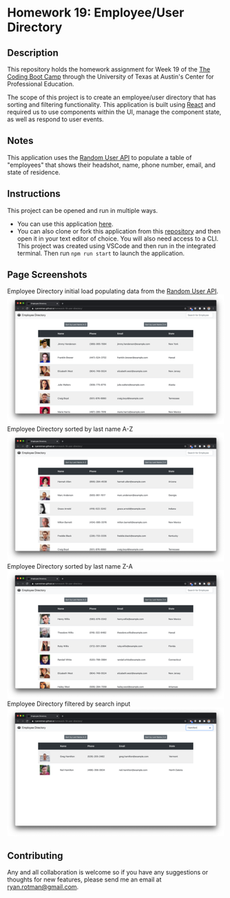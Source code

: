 # Homework 19: Employee/User Directory

## Description
This repository holds the homework assignment for Week 19 of the [The Coding Boot Camp](https://techbootcamps.utexas.edu/coding/) through the University of Texas at Austin's Center for Professional Education.

The scope of this project is to create an employee/user directory that has sorting and filtering functionality. This application is built using [React](https://reactjs.org/) and required us to use components within the UI, manage the component state, as well as respond to user events.

## Notes
This application uses the [Random User API](https://randomuser.me/) to populate a table of "employees" that shows their headshot, name, phone number, email, and state of residence.

## Instructions
This project can be opened and run in multiple ways.
- You can use this application [here](https://ryanrotman.github.io/homework-19-user-directory/).
- You can also clone or fork this application from this [repository](https://github.com/ryanrotman/homework-19-user-directory) and then open it in your text editor of choice. You will also need access to a CLI. This project was created using VSCode and then run in the integrated terminal. Then run ```npm run start``` to launch the application.

## Page Screenshots
Employee Directory initial load populating data from the [Random User API](https://randomuser.me/).
![ReadMe_Screenshot_InitialAppLoad](./Screenshots/ReadMe_Screenshot_InitialAppLoad.png)
Employee Directory sorted by last name A-Z
![ReadMe_Screenshot_SortAZ](./Screenshots/ReadMe_Screenshot_SortAZ.png)
Employee Directory sorted by last name Z-A
![ReadMe_Screenshot_SortZA](./Screenshots/ReadMe_Screenshot_SortZA.png)
Employee Directory filtered by search input
![ReadMe_Screenshot_SearchFilter](./Screenshots/ReadMe_Screenshot_SearchFilter.png)

## Contributing
Any and all collaboration is welcome so if you have any suggestions or thoughts for new features, please send me an email at ryan.rotman@gmail.com.

<!-- # Getting Started with Create React App

This project was bootstrapped with [Create React App](https://github.com/facebook/create-react-app).

## Available Scripts

In the project directory, you can run:

### `npm start`

Runs the app in the development mode.\
Open [http://localhost:3000](http://localhost:3000) to view it in the browser.

The page will reload if you make edits.\
You will also see any lint errors in the console.

### `npm test`

Launches the test runner in the interactive watch mode.\
See the section about [running tests](https://facebook.github.io/create-react-app/docs/running-tests) for more information.

### `npm run build`

Builds the app for production to the `build` folder.\
It correctly bundles React in production mode and optimizes the build for the best performance.

The build is minified and the filenames include the hashes.\
Your app is ready to be deployed!

See the section about [deployment](https://facebook.github.io/create-react-app/docs/deployment) for more information.

### `npm run eject`

**Note: this is a one-way operation. Once you `eject`, you can’t go back!**

If you aren’t satisfied with the build tool and configuration choices, you can `eject` at any time. This command will remove the single build dependency from your project.

Instead, it will copy all the configuration files and the transitive dependencies (webpack, Babel, ESLint, etc) right into your project so you have full control over them. All of the commands except `eject` will still work, but they will point to the copied scripts so you can tweak them. At this point you’re on your own.

You don’t have to ever use `eject`. The curated feature set is suitable for small and middle deployments, and you shouldn’t feel obligated to use this feature. However we understand that this tool wouldn’t be useful if you couldn’t customize it when you are ready for it.

## Learn More

You can learn more in the [Create React App documentation](https://facebook.github.io/create-react-app/docs/getting-started).

To learn React, check out the [React documentation](https://reactjs.org/).

### Code Splitting

This section has moved here: [https://facebook.github.io/create-react-app/docs/code-splitting](https://facebook.github.io/create-react-app/docs/code-splitting)

### Analyzing the Bundle Size

This section has moved here: [https://facebook.github.io/create-react-app/docs/analyzing-the-bundle-size](https://facebook.github.io/create-react-app/docs/analyzing-the-bundle-size)

### Making a Progressive Web App

This section has moved here: [https://facebook.github.io/create-react-app/docs/making-a-progressive-web-app](https://facebook.github.io/create-react-app/docs/making-a-progressive-web-app)

### Advanced Configuration

This section has moved here: [https://facebook.github.io/create-react-app/docs/advanced-configuration](https://facebook.github.io/create-react-app/docs/advanced-configuration)

### Deployment

This section has moved here: [https://facebook.github.io/create-react-app/docs/deployment](https://facebook.github.io/create-react-app/docs/deployment)

### `npm run build` fails to minify

This section has moved here: [https://facebook.github.io/create-react-app/docs/troubleshooting#npm-run-build-fails-to-minify](https://facebook.github.io/create-react-app/docs/troubleshooting#npm-run-build-fails-to-minify) -->
